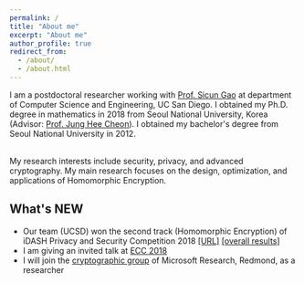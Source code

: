 ```yaml
---
permalink: /
title: "About me"
excerpt: "About me"
author_profile: true
redirect_from: 
  - /about/
  - /about.html
---
```


I am a postdoctoral researcher working with [Prof. Sicun Gao](https://scungao.github.io) at department of Computer Science and Engineering, UC San Diego. I obtained my Ph.D. degree in mathematics in 2018 from Seoul National University, Korea (Advisor: [Prof. Jung Hee Cheon](http://www.math.snu.ac.kr/~jhcheon/xe2/)). I obtained my bachelor's degree from Seoul National University in 2012.

<br> My research interests include security, privacy, and advanced cryptography. My main research focuses on the design, optimization, and applications of Homomorphic Encryption.

## What's NEW
  * Our team (UCSD) won the second track (Homomorphic Encryption) of iDASH Privacy and Security Competition 2018 [[URL]](http://www.humangenomeprivacy.org/2018/) [[overall results]](https://yongsoosong.github.io/images/idash18_track2.png)
  * I am giving an invited talk at [ECC 2018](https://cy2sec.comm.eng.osaka-u.ac.jp/ecc2018/index.html)
  * I will join the [cryptographic group](https://www.microsoft.com/en-us/research/group/cryptography-research/) of Microsoft Research, Redmond, as a researcher